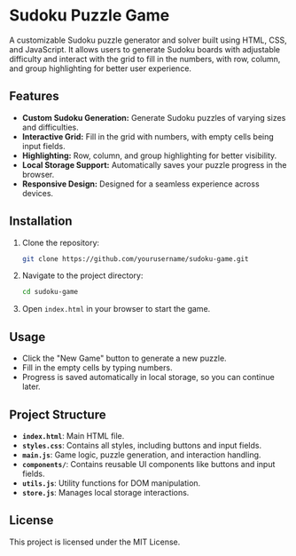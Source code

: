 
Sudoku Puzzle Game
==================

A customizable Sudoku puzzle generator and solver built using HTML, CSS, and JavaScript. It allows users to generate Sudoku boards with adjustable difficulty and interact with the grid to fill in the numbers, with row, column, and group highlighting for better user experience.

Features
--------

* **Custom Sudoku Generation:** Generate Sudoku puzzles of varying sizes and difficulties.
* **Interactive Grid:** Fill in the grid with numbers, with empty cells being input fields.
* **Highlighting:** Row, column, and group highlighting for better visibility.
* **Local Storage Support:** Automatically saves your puzzle progress in the browser.
* **Responsive Design:** Designed for a seamless experience across devices.

Installation
------------

1. Clone the repository:

    ```bash
    git clone https://github.com/yourusername/sudoku-game.git
    ```

2. Navigate to the project directory:

    ```bash
    cd sudoku-game
    ```

3. Open `index.html` in your browser to start the game.

Usage
-----

* Click the "New Game" button to generate a new puzzle.
* Fill in the empty cells by typing numbers.
* Progress is saved automatically in local storage, so you can continue later.

Project Structure
-----------------

* **`index.html`**: Main HTML file.
* **`styles.css`**: Contains all styles, including buttons and input fields.
* **`main.js`**: Game logic, puzzle generation, and interaction handling.
* **`components/`**: Contains reusable UI components like buttons and input fields.
* **`utils.js`**: Utility functions for DOM manipulation.
* **`store.js`**: Manages local storage interactions.

License
-------

This project is licensed under the MIT License.
